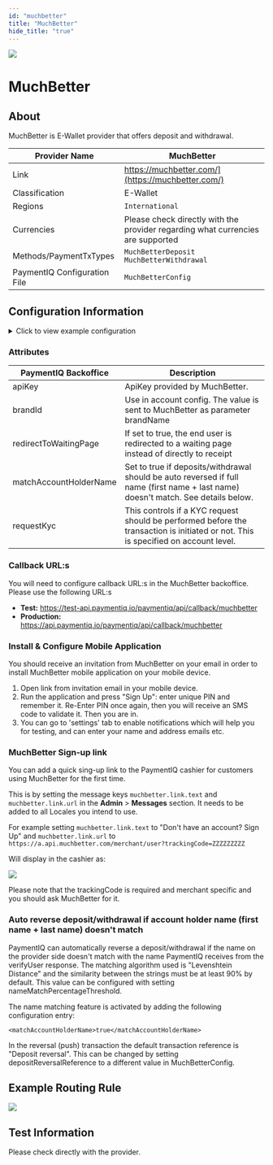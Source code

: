 ```yaml
--- 
id: "muchbetter" 
title: "MuchBetter"
hide_title: "true"
---
```

 
![](/img/providers/logos/muchbetter.png)

# MuchBetter

## About
MuchBetter is E-Wallet provider that offers deposit and withdrawal.

| Provider Name                | MuchBetter                                                                      |
|------------------------------|---------------------------------------------------------------------------------|
| Link                         | https://muchbetter.com/](https://muchbetter.com/)                               |
| Classification               | E-Wallet                                                                        |
| Regions                      | `International`                                                                 |
| Currencies                   | Please check directly with the provider regarding what currencies are supported |
| Methods/PaymentTxTypes       | `MuchBetterDeposit` <br/> `MuchBetterWithdrawal`                                |
| PaymentIQ Configuration File | `MuchBetterConfig`                                                              |


## Configuration Information

<details>
<summary>Click to view example configuration</summary>
<br/>

```xml
<com.devcode.paymentiq.integration.muchbetter.MuchBetterConfig>
    <enabled>true</enabled>
    <useViqProxy>false</useViqProxy>
    <accounts>
        <entry>
            <string>default</string>
            <account>
                <requestKyc>true</requestKyc>
                <brandId>???</brandId>
                <apiKey>???</apiKey>
                <supportedCurrencies>USD|EUR|GBP</supportedCurrencies>
            </account>
        </entry>
    </accounts>
    <matchAccountHolderName>true</matchAccountHolderName>
    <defaultDescriptor>PaymentIQ payment</defaultDescriptor>
</com.devcode.paymentiq.integration.muchbetter.MuchBetterConfig>

```

</details>

### Attributes

| PaymentIQ Backoffice   | Description                                                                                                                        |
|------------------------|------------------------------------------------------------------------------------------------------------------------------------|
| apiKey                 | ApiKey provided by MuchBetter.                                                                                                     |
| brandId                | Use in account config. The value is sent to MuchBetter as parameter brandName                                                      |
| redirectToWaitingPage  | If set to true, the end user is redirected to a waiting page instead of directly to receipt                                        |
| matchAccountHolderName | Set to true if deposits/withdrawal should be auto reversed if full name (first name + last name) doesn't match. See details below. |
| requestKyc             | This controls if a KYC request should be performed before the transaction is initiated or not. This is specified on account level. |

### Callback URL:s

You will need to configure callback URL:s in the MuchBetter backoffice. Please use the following URL:s

- **Test:** https://test-api.paymentiq.io/paymentiq/api/callback/muchbetter
- **Production:** https://api.paymentiq.io/paymentiq/api/callback/muchbetter

### Install & Configure Mobile Application
You should receive an invitation from MuchBetter on your email in order to install MuchBetter mobile application on your mobile device.

1. Open link from invitation email in your mobile device.
2. Run the application and press "Sign Up": enter unique PIN and remember it. Re-Enter PIN once again, then you will receive  an SMS code to validate it. Then you are in.
3. You can go to 'settings' tab to enable notifications which will help you for testing, and can enter your name and address emails etc.

### MuchBetter Sign-up link
You can add a quick sing-up link to the PaymentIQ cashier for customers using MuchBetter for the first time.

This is by setting the message keys  `muchbetter.link.text` and `muchbetter.link.url` in the **Admin** > **Messages** section. It needs to be added to all Locales you intend to use.

For example setting `muchbetter.link.text` to "Don't have an account? Sign Up" and `muchbetter.link.url` to `https://a.api.muchbetter.com/merchant/user?trackingCode=ZZZZZZZZZ`

Will display in the cashier as:

![](/img/providers/muchbetter01.png)

Please note that the trackingCode is required and merchant specific and you should ask MuchBetter for it.

### Auto reverse deposit/withdrawal if account holder name (first name + last name) doesn't match
PaymentIQ can automatically reverse a deposit/withdrawal if the name on the provider side doesn't match with the name PaymentIQ receives from the verifyUser response. The matching algorithm used is "Levenshtein Distance" and the similarity between the strings must be at least 90% by default. This value can be configured with setting nameMatchPercentageThreshold.

The name matching feature is activated by adding the following configuration entry:

`<matchAccountHolderName>true</matchAccountHolderName>`

In the reversal (push) transaction the default transaction reference is "Deposit reversal". This can be changed by setting depositReversalReference to a different value in MuchBetterConfig.

## Example Routing Rule
![](/img/providers/routing/muchbetter.png)

## Test Information

Please check directly with the provider.